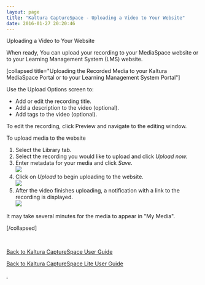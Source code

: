 ```yaml
---
layout: page
title: "Kaltura CaptureSpace - Uploading a Video to Your Website"
date: 2016-01-27 20:20:46
---
```


<p class="mce-heading-2">
    <span>Uploading a Video to Your Website</span>
  </p>
  
  <p>
    <span>When ready, You can upload your recording to your MediaSpace website or to your Learning Management System (LMS) website.</span>
  </p>
  
  <p>
    <span>[collapsed title="Uploading the Recorded Media to your Kaltura MediaSpace Portal or to your Learning Management System Portal"] </span>
  </p>
  
  <p>
    <span>Use the Upload Options screen to:</span>
  </p>
  
  <ul>
    <li>
      <span>Add or edit the recording title.</span>
    </li>
    <li>
      <span>Add a description to the video (optional).</span>
    </li>
    <li>
      <span>Add tags to the video (optional).</span>
    </li>
  </ul>
  
  <p>
    <span>To edit the recording, click Preview and navigate to the editing window.</span>
  </p>
  
  <p class="mce-procedure">
    <span>To upload media to the website</span>
  </p>
  
  <ol>
    <li>
      <span>Select the Library tab.<br /></span>
    </li>
    <li>
      <span>Select the recording you would like to upload and click <em>Upload now.</em></span>
    </li>
    <li>
      <span>Enter metadata for your media and click <em>Save</em>.</span><br /><span><img src="{{site.url}}/assets/1895">
    </li>
    <li>
      <span>Click on <em>Upload</em> to begin uploading to the website.<br /><img src="{{site.url}}/assets/1897">
    </li>
    <li>
      <span>After the video finishes uploading, a notification with a link to the recording is displayed.<br /><img src="{{site.url}}/assets/1898">
    </li>
  </ol>
  
  <p class="mce-note-graphic">
    <span>It may take several minutes for the media to appear in "My Media".</span>
  </p>
  
  <p>
    <span>[/collapsed]</span>
  </p>
  
  <p>
    <span> </span>
  </p>
  
  <p>
    <a href="{{site.url}}/documentation/Knowledge/kaltura-capturespace-lite-user-guide.html" target="_blank"></a>
  </p>
  
  <p>
    <a href="{{site.url}}/documentation/Knowledge/kaltura-capturespace-user-guide-0.html" target="_blank">Back to Kaltura CaptureSpace User Guide</a>
  </p>
  
  <p>
    <a href="{{site.url}}/documentation/Knowledge/kaltura-capturespace-lite-user-guide.html" target="_blank"></a>
  </p>
  
  <p>
    <span><a href="{{site.url}}/documentation/Knowledge/kaltura-capturespace-lite-user-guide.html" target="_blank">Back to Kaltura CaptureSpace Lite User Guide</a></span>
  </p>
  
  <p>
    <a href="{{site.url}}/documentation/Knowledge/kaltura-capturespace-lite-user-guide.html" target="_blank"> </a>
  </p>
  
  <p>
    <span> </span>
  </p>